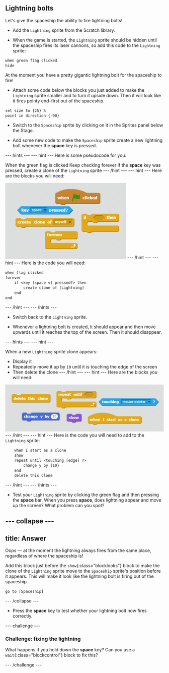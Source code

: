 ## Lightning bolts

Let's give the spaceship the ability to fire lightning bolts!

+ Add the `Lightning` sprite from the Scratch library.  

+ When the game is started, the `Lightning` sprite should be hidden until the spaceship fires its laser cannons, so add this code to the `Lightning` sprite:

```blocks
when green flag clicked
hide
```

At the moment you have a pretty gigantic lightning bolt for the spaceship to fire!

+ Attach some code below the blocks you just added to make the `Lightning` sprite smaller and to turn it upside down. Then it will look like it fires pointy end–first out of the spaceship.

```blocks
set size to {25} %
point in direction {-90}
```

+ Switch to the `Spaceship` sprite by clicking on it in the Sprites panel below the Stage.

+ Add some new code to make the `Spaceship` sprite create a new lightning bolt whenever the **space** key is pressed.

--- hints ---
--- hint ---
Here is some pseudocode for you:

When the green flag is clicked
Keep checking forever
If the **space** key was pressed, create a clone of the `Lightning` sprite
--- /hint ---
--- hint ---
Here are the blocks you will need:

![Hint](images/hint-lightning.png)
--- /hint ---
--- hint ---
Here is the code you will need:

```blocks
when flag clicked
forever
	if <key [space v] pressed?> then
		create clone of [Lightning]
	end
end
```
--- /hint ---
--- /hints ---

+ Switch back to the `Lightning` sprite.

+ Whenever a lightning bolt is created, it should appear and then move upwards until it reaches the top of the screen. Then it should disappear.

--- hints ---
--- hint ---

When a new `Lightning` sprite clone appears:
- Display it
- Repeatedly move it up by `10` until it is touching the edge of the screen
- Then delete the clone
--- /hint ---
--- hint ---
Here are the blocks you will need:

![Move lightning](images/move-hint-lightning.png)
--- /hint ---
--- hint ---
Here is the code you will need to add to the `Lightning` sprite:

```blocks
	when I start as a clone
    show
	repeat until <touching [edge] ?>
		change y by {10}
	end
	delete this clone
```
--- /hint ---
--- /hints ---



+ Test your `Lightning` sprite by clicking the green flag and then pressing the **space** bar. When you press **space**, does lightning appear and move up the screen? What problem can you spot?

--- collapse ---
---
title: Answer
---
Oops — at the moment the lightning always fires from the same place, regardless of where the spaceship is!

Add this block just before the `show`{:class="blocklooks"} block to make the clone of the `Lightning` sprite move to the `Spaceship` sprite's position before it appears. This will make it look like the lightning bolt is firing out of the spaceship.

```blocks
go to [Spaceship]
```

--- /collapse ---

+ Press the **space** key to test whether your lightning bolt now fires correctly.

--- challenge ---
### Challenge: fixing the lightning
What happens if you hold down the **space** key? Can you use a `wait`{:class="blockcontrol"} block to fix this?

--- /challenge ---

